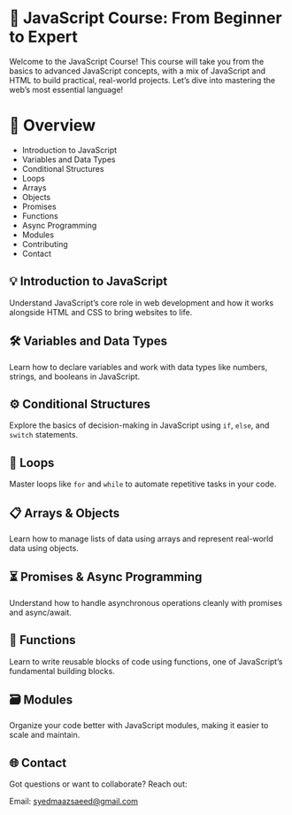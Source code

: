 <h1>🚀 JavaScript Course: From Beginner to Expert</h1>

<p>Welcome to the JavaScript Course! This course will take you from the basics to advanced JavaScript concepts, with a mix of JavaScript and HTML to build practical, real-world projects. Let’s dive into mastering the web’s most essential language!</p>

<h1>🔑 Overview</h1>

<ul>
  <li>Introduction to JavaScript</li>
  <li>Variables and Data Types</li>
  <li>Conditional Structures</li>
  <li>Loops</li>
  <li>Arrays</li>
  <li>Objects</li>
  <li>Promises</li>
  <li>Functions</li>
  <li>Async Programming</li>
  <li>Modules</li>
  <li>Contributing</li>
  <li>Contact</li>
 
</ul>

<h2>💡 Introduction to JavaScript</h2>

<p>Understand JavaScript’s core role in web development and how it works alongside HTML and CSS to bring websites to life.</p>

<h2>🛠️ Variables and Data Types</h2>

<p>Learn how to declare variables and work with data types like numbers, strings, and booleans in JavaScript.</p>

<h2>⚙️ Conditional Structures</h2>

<p>Explore the basics of decision-making in JavaScript using <code>if</code>, <code>else</code>, and <code>switch</code> statements.</p>

<h2>🔄 Loops</h2>

<p>Master loops like <code>for</code> and <code>while</code> to automate repetitive tasks in your code.</p>

<h2>📋 Arrays & Objects</h2>

<p>Learn how to manage lists of data using arrays and represent real-world data using objects.</p>

<h2>⏳ Promises & Async Programming</h2>

<p>Understand how to handle asynchronous operations cleanly with promises and async/await.</p>

<h2>🧩 Functions</h2>

<p>Learn to write reusable blocks of code using functions, one of JavaScript’s fundamental building blocks.</p>

<h2>🗃️ Modules</h2>

<p>Organize your code better with JavaScript modules, making it easier to scale and maintain.</p>

<h2>🌐 Contact</h2>

<p>Got questions or want to collaborate? Reach out:</p>

<p>Email: <a href="mailto:syedmaazsaeed@gmail.com">syedmaazsaeed@gmail.com</a></p>
